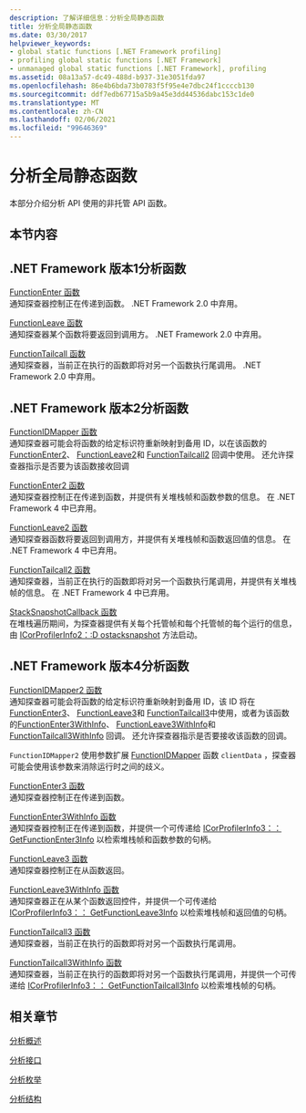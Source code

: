 ```yaml
---
description: 了解详细信息：分析全局静态函数
title: 分析全局静态函数
ms.date: 03/30/2017
helpviewer_keywords:
- global static functions [.NET Framework profiling]
- profiling global static functions [.NET Framework]
- unmanaged global static functions [.NET Framework], profiling
ms.assetid: 08a13a57-dc49-488d-b937-31e3051fda97
ms.openlocfilehash: 86e4b6bda73b0783f5f95e4e7dbc24f1ccccb130
ms.sourcegitcommit: ddf7edb67715a5b9a45e3dd44536dabc153c1de0
ms.translationtype: MT
ms.contentlocale: zh-CN
ms.lasthandoff: 02/06/2021
ms.locfileid: "99646369"
---
```

# <a name="profiling-global-static-functions"></a>分析全局静态函数

本部分介绍分析 API 使用的非托管 API 函数。  
  
## <a name="in-this-section"></a>本节内容  
  
## <a name="net-framework-version-1-profiling-functions"></a>.NET Framework 版本1分析函数  

 [FunctionEnter 函数](functionenter-function.md)  
 通知探查器控制正在传递到函数。 .NET Framework 2.0 中弃用。  
  
 [FunctionLeave 函数](functionleave-function.md)  
 通知探查器某个函数将要返回到调用方。 .NET Framework 2.0 中弃用。  
  
 [FunctionTailcall 函数](functiontailcall-function.md)  
 通知探查器，当前正在执行的函数即将对另一个函数执行尾调用。 .NET Framework 2.0 中弃用。  
  
## <a name="net-framework-version-2-profiling-functions"></a>.NET Framework 版本2分析函数  

 [FunctionIDMapper 函数](functionidmapper-function.md)  
 通知探查器可能会将函数的给定标识符重新映射到备用 ID，以在该函数的 [FunctionEnter2](functionenter2-function.md)、 [FunctionLeave2](functionleave2-function.md)和 [FunctionTailcall2](functiontailcall2-function.md) 回调中使用。 还允许探查器指示是否要为该函数接收回调  
  
 [FunctionEnter2 函数](functionenter2-function.md)  
 通知探查器控制正在传递到函数，并提供有关堆栈帧和函数参数的信息。 在 .NET Framework 4 中已弃用。  
  
 [FunctionLeave2 函数](functionleave2-function.md)  
 通知探查器函数将要返回到调用方，并提供有关堆栈帧和函数返回值的信息。 在 .NET Framework 4 中已弃用。  
  
 [FunctionTailcall2 函数](functiontailcall2-function.md)  
 通知探查器，当前正在执行的函数即将对另一个函数执行尾调用，并提供有关堆栈帧的信息。 在 .NET Framework 4 中已弃用。  
  
 [StackSnapshotCallback 函数](stacksnapshotcallback-function.md)  
 在堆栈遍历期间，为探查器提供有关每个托管帧和每个托管帧的每个运行的信息，由 [ICorProfilerInfo2：:D ostacksnapshot](icorprofilerinfo2-dostacksnapshot-method.md) 方法启动。  
  
## <a name="net-framework-version-4-profiling-functions"></a>.NET Framework 版本4分析函数  

 [FunctionIDMapper2 函数](functionidmapper2-function.md)  
 通知探查器可能会将函数的给定标识符重新映射到备用 ID，该 ID 将在 [FunctionEnter3](functionenter3-function.md)、 [FunctionLeave3](functionleave3-function.md)和 [FunctionTailcall3](functiontailcall3-function.md)中使用，或者为该函数的[FunctionEnter3WithInfo](functionenter3withinfo-function.md)、 [FunctionLeave3WithInfo](functionleave3withinfo-function.md)和 [FunctionTailcall3WithInfo](functiontailcall3withinfo-function.md) 回调。 还允许探查器指示是否要接收该函数的回调。  
  
 `FunctionIDMapper2` 使用参数扩展 [FunctionIDMapper](functionidmapper-function.md) 函数 `clientData` ，探查器可能会使用该参数来消除运行时之间的歧义。  
  
 [FunctionEnter3 函数](functionenter3-function.md)  
 通知探查器控制正在传递到函数。  
  
 [FunctionEnter3WithInfo 函数](functionenter3withinfo-function.md)  
 通知探查器控制正在传递到函数，并提供一个可传递给 [ICorProfilerInfo3：： GetFunctionEnter3Info](icorprofilerinfo3-getfunctionenter3info-method.md) 以检索堆栈帧和函数参数的句柄。  
  
 [FunctionLeave3 函数](functionleave3-function.md)  
 通知探查器控制正在从函数返回。  
  
 [FunctionLeave3WithInfo 函数](functionleave3withinfo-function.md)  
 通知探查器正在从某个函数返回控件，并提供一个可传递给 [ICorProfilerInfo3：： GetFunctionLeave3Info](icorprofilerinfo3-getfunctionleave3info-method.md) 以检索堆栈帧和返回值的句柄。  
  
 [FunctionTailcall3 函数](functiontailcall3-function.md)  
 通知探查器，当前正在执行的函数即将对另一个函数执行尾调用。  
  
 [FunctionTailcall3WithInfo 函数](functiontailcall3withinfo-function.md)  
 通知探查器，当前正在执行的函数即将对另一个函数执行尾调用，并提供一个可传递给 [ICorProfilerInfo3：： GetFunctionTailcall3Info](icorprofilerinfo3-getfunctiontailcall3info-method.md) 以检索堆栈帧的句柄。  
  
## <a name="related-sections"></a>相关章节  

 [分析概述](profiling-overview.md)  
  
 [分析接口](profiling-interfaces.md)  
  
 [分析枚举](profiling-enumerations.md)  
  
 [分析结构](profiling-structures.md)
